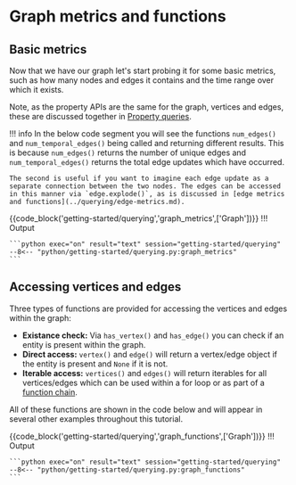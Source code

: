 
# Graph metrics and functions

## Basic metrics
Now that we have our graph let's start probing it for some basic metrics, such as how many nodes and edges it contains and the time range over which it exists. 

Note, as the property APIs are the same for the graph, vertices and edges, these are discussed together in [Property queries](../querying/properties.md).

!!! info
    In the below code segment you will see the functions `num_edges()` and `num_temporal_edges()` being called and returning different results. This is because `num_edges()` returns the number of unique edges and `num_temporal_edges()` returns the total edge updates which have occurred. 
    
    The second is useful if you want to imagine each edge update as a separate connection between the two nodes. The edges can be accessed in this manner via `edge.explode()`, as is discussed in [edge metrics and functions](../querying/edge-metrics.md).

{{code_block('getting-started/querying','graph_metrics',['Graph'])}}
!!! Output

    ```python exec="on" result="text" session="getting-started/querying"
    --8<-- "python/getting-started/querying.py:graph_metrics"
    ```

## Accessing vertices and edges  
Three types of functions are provided for accessing the vertices and edges within the graph: 

* **Existance check:** Via `has_vertex()` and `has_edge()` you can check if an entity is present within the graph.
* **Direct access:** `vertex()` and `edge()` will return a vertex/edge object if the entity is present and `None` if it is not.
* **Iterable access:** `vertices()` and `edges()` will return iterables for all vertices/edges which can be used within a for loop or as part of a [function chain](../querying/chaining.md).

All of these functions are shown in the code below and will appear in several other examples throughout this tutorial.

{{code_block('getting-started/querying','graph_functions',['Graph'])}}
!!! Output

    ```python exec="on" result="text" session="getting-started/querying"
    --8<-- "python/getting-started/querying.py:graph_functions"
    ```
